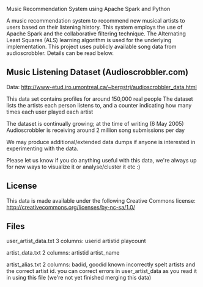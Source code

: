 
Music Recommendation System using Apache Spark and Python

A music recommendation system to recommend new musical artists to users based on their listening history. This system employs the use of Apache Spark and the collaborative filtering technique. The Alternating Least Squares (ALS) learning algorithm is used for the underlying implementation. This project uses publicly available song data from audioscrobbler. Details can be read below.


Music Listening Dataset (Audioscrobbler.com)
--------------------------------

Data: http://www-etud.iro.umontreal.ca/~bergstrj/audioscrobbler_data.html

This data set contains profiles for around 150,000 real people
The dataset lists the artists each person listens to, and a counter
indicating how many times each user played each artist

The dataset is continually growing; at the time of writing (6 May 2005) 
Audioscrobbler is receiving around 2 million song submissions per day

We may produce additional/extended data dumps if anyone is interested 
in experimenting with the data. 

Please let us know if you do anything useful with this data, we're always
up for new ways to visualize it or analyse/cluster it etc :)


License
-------

This data is made available under the following Creative Commons license:
http://creativecommons.org/licenses/by-nc-sa/1.0/


Files
-----

user_artist_data.txt
    3 columns: userid artistid playcount

artist_data.txt
    2 columns: artistid artist_name

artist_alias.txt
    2 columns: badid, goodid
    known incorrectly spelt artists and the correct artist id. 
    you can correct errors in user_artist_data as you read it in using this file
    (we're not yet finished merging this data)
